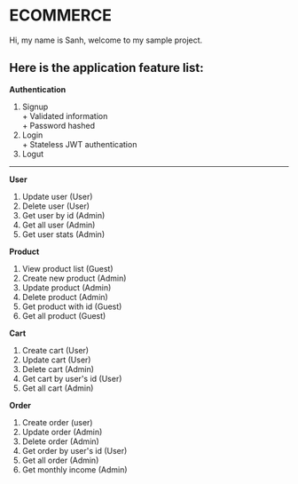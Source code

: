 # ECOMMERCE

Hi, my name is Sanh, welcome to my sample project.

Here is the application feature list:
 ------------------
**Authentication**
  1. Signup\
    + Validated information\
    + Password hashed
  2. Login\
    + Stateless JWT authentication
  3. Logut
 ------------------
**User**
  1. Update user (User)
  2. Delete user (User)
  3. Get user by id (Admin)
  4. Get all user (Admin)
  5. Get user stats (Admin)
  
**Product**
  1. View product list (Guest)
  2. Create new product (Admin)
  3. Update product (Admin)
  4. Delete product (Admin)
  5. Get product with id (Guest)
  6. Get all product (Guest)
  
**Cart**
  1. Create cart (User)
  2. Update cart (User)
  3. Delete cart (Admin)
  4. Get cart by user's id (User)
  5. Get all cart (Admin)
  
**Order**
  1. Create order (user)
  2. Update order (Admin)
  3. Delete order (Admin)
  4. Get order by user's id (User)
  5. Get all order (Admin)
  6. Get monthly income (Admin)
